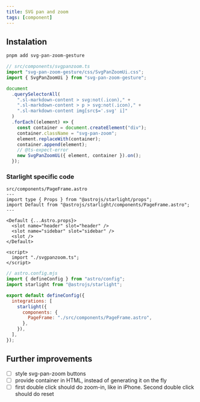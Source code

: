 ```yaml
---
title: SVG pan and zoom
tags: [component]
---
```


## Instalation

```bash title="Instal dependencies…"
pnpm add svg-pan-zoom-gesture
```

```ts
// src/components/svgpanzoom.ts
import "svg-pan-zoom-gesture/css/SvgPanZoomUi.css";
import { SvgPanZoomUi } from "svg-pan-zoom-gesture";

document
  .querySelectorAll(
    ".sl-markdown-content > svg:not(.icon)," +
    ".sl-markdown-content > p > svg:not(.icon)," +
    ".sl-markdown-content img[src$='.svg' i]"
  )
  .forEach((element) => {
    const container = document.createElement("div");
    container.className = "svg-pan-zoom";
    element.replaceWith(container);
    container.append(element);
    // @ts-expect-error
    new SvgPanZoomUi({ element, container }).on();
  });
```

### Starlight specific code

```astro
src/components/PageFrame.astro
---
import type { Props } from "@astrojs/starlight/props";
import Default from "@astrojs/starlight/components/PageFrame.astro";
---

<Default {...Astro.props}>
  <slot name="header" slot="header" />
  <slot name="sidebar" slot="sidebar" />
  <slot />
</Default>

<script>
  import "./svgpanzoom.ts";
</script>
```

```js
// astro.config.mjs
import { defineConfig } from "astro/config";
import starlight from "@astrojs/starlight";

export default defineConfig({
  integrations: [
    starlight({
      components: {
        PageFrame: "./src/components/PageFrame.astro",
      },
    }),
  ],
});
```

## Further improvements

- [ ] style svg-pan-zoom buttons
- [ ] provide container in HTML, instead of generating it on the fly
- [ ] first double click should do zoom-in, like in iPhone. Second double click should do reset
